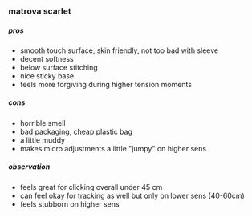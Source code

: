 

### matrova scarlet
##### pros

* smooth touch surface, skin friendly, not too bad with sleeve
* decent softness
* below surface stitching
* nice sticky base
* feels more forgiving during higher tension moments

##### cons

* horrible smell
* bad packaging, cheap plastic bag
* a little muddy 
* makes micro adjustments a little "jumpy" on higher sens

##### observation

* feels great for clicking overall under 45 cm
* can feel okay for tracking as well but only on lower sens (40-60cm)
* feels stubborn on higher sens

